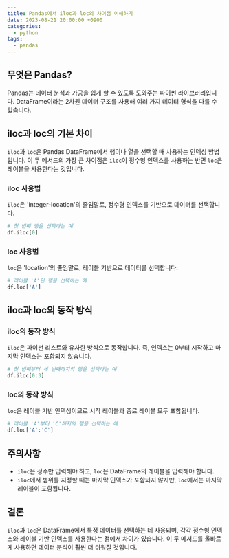 ```yaml
---
title: Pandas에서 iloc과 loc의 차이점 이해하기
date: 2023-08-21 20:00:00 +0900
categories:
  - python
tags:
  - pandas
---
```


## 무엇은 Pandas?

Pandas는 데이터 분석과 가공을 쉽게 할 수 있도록 도와주는 파이썬 라이브러리입니다. DataFrame이라는 2차원 데이터 구조를 사용해 여러 가지 데이터 형식을 다룰 수 있습니다.

## iloc과 loc의 기본 차이

`iloc`과 `loc`은 Pandas DataFrame에서 행이나 열을 선택할 때 사용하는 인덱싱 방법입니다. 이 두 메서드의 가장 큰 차이점은 `iloc`이 정수형 인덱스를 사용하는 반면 `loc`은 레이블을 사용한다는 것입니다.

### iloc 사용법

`iloc`은 'integer-location'의 줄임말로, 정수형 인덱스를 기반으로 데이터를 선택합니다.

```python
# 첫 번째 행을 선택하는 예
df.iloc[0]
```

### loc 사용법

`loc`은 'location'의 줄임말로, 레이블 기반으로 데이터를 선택합니다.

```python
# 레이블 'A'인 행을 선택하는 예
df.loc['A']
```

## iloc과 loc의 동작 방식

### iloc의 동작 방식

`iloc`은 파이썬 리스트와 유사한 방식으로 동작합니다. 즉, 인덱스는 0부터 시작하고 마지막 인덱스는 포함되지 않습니다.

```python
# 첫 번째부터 세 번째까지의 행을 선택하는 예
df.iloc[0:3]
```

### loc의 동작 방식

`loc`은 레이블 기반 인덱싱이므로 시작 레이블과 종료 레이블 모두 포함됩니다.

```python
# 레이블 'A'부터 'C'까지의 행을 선택하는 예
df.loc['A':'C']
```

## 주의사항

- `iloc`은 정수만 입력해야 하고, `loc`은 DataFrame의 레이블을 입력해야 합니다.
- `iloc`에서 범위를 지정할 때는 마지막 인덱스가 포함되지 않지만, `loc`에서는 마지막 레이블이 포함됩니다.

## 결론

`iloc`과 `loc`은 DataFrame에서 특정 데이터를 선택하는 데 사용되며, 각각 정수형 인덱스와 레이블 기반 인덱스를 사용한다는 점에서 차이가 있습니다. 이 두 메서드를 올바르게 사용하면 데이터 분석이 훨씬 더 쉬워질 것입니다.